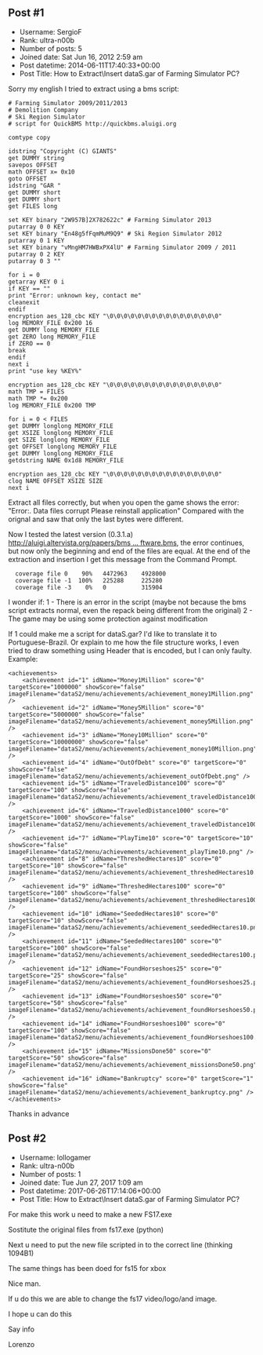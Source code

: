 ## Post #1
- Username: SergioF
- Rank: ultra-n00b
- Number of posts: 5
- Joined date: Sat Jun 16, 2012 2:59 am
- Post datetime: 2014-06-11T17:40:33+00:00
- Post Title: How to Extract\Insert dataS.gar of Farming Simulator PC?

Sorry my english
I tried to extract using a bms script:

```
# Farming Simulator 2009/2011/2013
# Demolition Company
# Ski Region Simulator
# script for QuickBMS http://quickbms.aluigi.org

comtype copy

idstring "Copyright (C) GIANTS"
get DUMMY string
savepos OFFSET
math OFFSET x= 0x10
goto OFFSET
idstring "GAR "
get DUMMY short
get DUMMY short
get FILES long

set KEY binary "2W957B]2X782622c" # Farming Simulator 2013
putarray 0 0 KEY
set KEY binary "En48g5fFqmMuM9Q9" # Ski Region Simulator 2012
putarray 0 1 KEY
set KEY binary "vMngHM7HWBxPX4lU" # Farming Simulator 2009 / 2011
putarray 0 2 KEY
putarray 0 3 ""

for i = 0
getarray KEY 0 i
if KEY == ""
print "Error: unknown key, contact me"
cleanexit
endif
encryption aes_128_cbc KEY "\0\0\0\0\0\0\0\0\0\0\0\0\0\0\0\0"
log MEMORY_FILE 0x200 16
get DUMMY long MEMORY_FILE
get ZERO long MEMORY_FILE
if ZERO == 0
break
endif
next i
print "use key %KEY%"

encryption aes_128_cbc KEY "\0\0\0\0\0\0\0\0\0\0\0\0\0\0\0\0"
math TMP = FILES
math TMP *= 0x200
log MEMORY_FILE 0x200 TMP

for i = 0 < FILES
get DUMMY longlong MEMORY_FILE
get XSIZE longlong MEMORY_FILE
get SIZE longlong MEMORY_FILE
get OFFSET longlong MEMORY_FILE
get DUMMY longlong MEMORY_FILE
getdstring NAME 0x1d8 MEMORY_FILE

encryption aes_128_cbc KEY "\0\0\0\0\0\0\0\0\0\0\0\0\0\0\0\0"
clog NAME OFFSET XSIZE SIZE
next i
```

Extract all files correctly, but when you open the game shows the error: "Error:. Data files corrupt Please reinstall application" 
Compared with the orignal and saw that only the last bytes were different.

Now I tested the latest version (0.3.1.a) [http://aluigi.altervista.org/papers/bms ... ftware.bms](http://aluigi.altervista.org/papers/bms/giants_software.bms), the error continues, but now only the beginning and end of the files are equal. 
At the end of the extraction and insertion I get this message from the Command Prompt.

```
  coverage file 0    90%   4472963    4928000
  coverage file -1  100%   225288     225280
  coverage file -3    0%   0          315904
```

I wonder if:
1 - There is an error in the script (maybe not because the bms script extracts normal, even the repack being different from the original)
2 - The game may be using some protection against modification

If 1 could make me a script for dataS.gar? I'd like to translate it to Portuguese-Brazil.
Or explain to me how the file structure works, I even tried to draw something using Header that is encoded, but I can only faulty.
Example:

```
<achievements>
    <achievement id="1" idName="Money1Million" score="0" targetScore="1000000" showScore="false" imageFilename="dataS2/menu/achievements/achievement_money1Million.png" />
    <achievement id="2" idName="Money5Million" score="0" targetScore="5000000" showScore="false" imageFilename="dataS2/menu/achievements/achievement_money5Million.png" />
    <achievement id="3" idName="Money10Million" score="0" targetScore="10000000" showScore="false" imageFilename="dataS2/menu/achievements/achievement_money10Million.png" />
    <achievement id="4" idName="OutOfDebt" score="0" targetScore="0" showScore="false" imageFilename="dataS2/menu/achievements/achievement_outOfDebt.png" />
    <achievement id="5" idName="TraveledDistance100" score="0" targetScore="100" showScore="false" imageFilename="dataS2/menu/achievements/achievement_traveledDistance100.png" />
    <achievement id="6" idName="TraveledDistance1000" score="0" targetScore="1000" showScore="false" imageFilename="dataS2/menu/achievements/achievement_traveledDistance1000.png" />
    <achievement id="7" idName="PlayTime10" score="0" targetScore="10" showScore="false" imageFilename="dataS2/menu/achievements/achievement_playTime10.png" />
    <achievement id="8" idName="ThreshedHectares10" score="0" targetScore="10" showScore="false" imageFilename="dataS2/menu/achievements/achievement_threshedHectares10.png" />
    <achievement id="9" idName="ThreshedHectares100" score="0" targetScore="100" showScore="false" imageFilename="dataS2/menu/achievements/achievement_threshedHectares100.png" />
    <achievement id="10" idName="SeededHectares10" score="0" targetScore="10" showScore="false" imageFilename="dataS2/menu/achievements/achievement_seededHectares10.png" />
    <achievement id="11" idName="SeededHectares100" score="0" targetScore="100" showScore="false" imageFilename="dataS2/menu/achievements/achievement_seededHectares100.png" />
    <achievement id="12" idName="FoundHorseshoes25" score="0" targetScore="25" showScore="false" imageFilename="dataS2/menu/achievements/achievement_foundHorseshoes25.png" />
    <achievement id="13" idName="FoundHorseshoes50" score="0" targetScore="50" showScore="false" imageFilename="dataS2/menu/achievements/achievement_foundHorseshoes50.png" />
    <achievement id="14" idName="FoundHorseshoes100" score="0" targetScore="100" showScore="false" imageFilename="dataS2/menu/achievements/achievement_foundHorseshoes100.png" />
    <achievement id="15" idName="MissionsDone50" score="0" targetScore="50" showScore="false" imageFilename="dataS2/menu/achievements/achievement_missionsDone50.png" />
    <achievement id="16" idName="Bankruptcy" score="0" targetScore="1" showScore="false" imageFilename="dataS2/menu/achievements/achievement_bankruptcy.png" />
</achievements>
```

Thanks in advance
## Post #2
- Username: lollogamer
- Rank: ultra-n00b
- Number of posts: 1
- Joined date: Tue Jun 27, 2017 1:09 am
- Post datetime: 2017-06-26T17:14:06+00:00
- Post Title: How to Extract\Insert dataS.gar of Farming Simulator PC?

For make this work u need to make a new FS17.exe

Sostitute the original files from fs17.exe (python)

Next u need to put the new file scripted in to the correct line (thinking 1094B1)

The same things has been doed for fs15 for xbox

Nice man.

If u do this we are able to change the fs17 video/logo/and image.

I hope u can do this

Say info

Lorenzo
